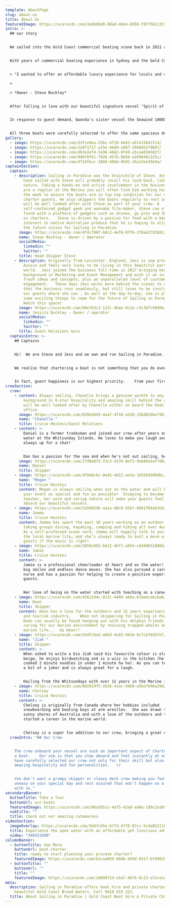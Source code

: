 ```yaml
---
template: AboutPage
slug: about-us
title: About Us
featuredImage: https://ucarecdn.com/2e668bd0-98ad-4de4-8d50-f8f7581c3377/
intro: >-
  ## our story


  We sailed into the Gold Coast commercial boating scene back in 2011 and thanks to our loyal guests and amazing crew we are thrilled to have grown to where we are now, offering 3 beautiful sailing catamarans for private charters and cruises departing from Marina Mirage.   


  With years of commercial boating experience in Sydney and the Gold Coast including skippering charter boats, water taxis, jet boats and commercial jet skis, Sailing in Paradise owner Steve Buckley brought a new style of sailing experience to the Coast.   


  > "I wanted to offer an affordable luxury experience for locals and visitors to get out on the water and experience the Gold Coast’s beautiful waterways and islands.  But most of all HAVE FUN doing it! "      

  >

  > *Owner - Steve Buckley*


  After falling in love with our beautiful signature vessel ‘Spirit of Gwonda’ (which remains one of the best catamarans on the water for social occasions) the dream became a reality and Sailing in Paradise was born.  


  In response to guest demand, Gwonda's sister vessel the Seawind 1000XL joined our fleet in 2018, followed by Oceans, our deluxe vessel, in 2021!


  All three boats were carefully selected to offer the same spacious deck area, stable sailing and beach landing capabilities.
gallery:
  - image: https://ucarecdn.com/d3fce9ea-25bc-4f10-b643-e67e330427c4/
  - image: https://ucarecdn.com/1a97171f-a25e-46d9-a987-2940d52f9607/
  - image: https://ucarecdn.com/d63e2ef4-5e96-4662-9f49-a5ca4d34582f/
  - image: https://ucarecdn.com/04bf8fb1-7026-457b-8b56-e2890481225c/
  - image: https://ucarecdn.com/4f14fbcc-388d-40dd-85d2-26a13ee39e9a/
captainSection:
  captain:
    - description: Sailing in Paradise was the brainchild of Steve. Any of you who
        have sailed with Steve will probably recall his laid-back, likeable
        nature. Taking a hands-on and active involvement in the business, if you
        are a regular at the Marina you will often find him working hard during
        the week to ensure the boats are in tip-top condition for our next
        charter guests. He also skippers the boats regularly so rest assured you
        will be well looked after with Steve as part of your crew. A
        self-confessed gadget geek and wannabe film-maker, Steve can often be
        found with a plethora of gadgets such as drones, go pros and 360 cameras
        on charters.   Steve is driven by a passion for food with a keen
        interest in native Australian produce that he is hoping to align with
        the future vision for Sailing in Paradise.
      image: https://ucarecdn.com/4f4c708f-0dc2-4ef8-8ff6-3f0a427d3692/
      name: Steve Buckley - Owner / Operator
      socialMedia:
        linkedin: ""
        twitter: ""
      title: Head Skipper Steve
    - description: Originally from Leicester, England, Jess is now proud to be an
        Aussie and feels very lucky to be living in this beautiful part of the
        world.  Jess joined the business full-time in 2017 bringing her
        background in Marketing and Event Management and with it an injection of
        fresh ideas and concepts, plus an unparalleled level of customer
        engagement.   These days Jess works more behind the scenes to ensure
        that the business runs seamlessly, but still loves to be involved with
        our guests where she can . As well as the day-to-day, she is planning
        some exciting things to come for the future of Sailing in Paradise.
        Watch this space!
      image: https://ucarecdn.com/60e7b3c2-123c-4b4a-9c2e-c3c3bfc99d94/
      name: Jessica Buckley - Owner / operator
      socialMedia:
        linkedin: ""
        twitter: ""
      title: Guest Relations Guru
  captainIntro: >-
    ## Captains


    Hi!  We are Steve and Jess and we own and run Sailing in Paradise.  


    We realise that chartering a boat is not something that you do every day. Our aim is to make the entire experience as easy as possible, so that when you finally step aboard you can really just relax and enjoy the charter.  


    In fact, guest happiness is our highest priority.    From your first enquiry, through to our optional catering/beverage packages and finally to our welcoming crew (who we are often told feel like part of the family after just a few short hours) we aim to exceed your expectations.   We encourage you to check out our social channels and Guest Reviews (Instagram, Facebook and Trip Advisor links at bottom of page) to really get a vibe for what we are about.
crewSection:
  crew:
    - content: Always smiling, Chanelle brings a genuine warmth to any charter, with a
        background in 6-star hospitality and amazing skill behind the camera you
        will be well looked after by Chanelle either on board the boat or in the
        office.
      image: https://ucarecdn.com/839ed449-4aaf-4f18-a320-15bd026be749/-/crop/748x586/0,32/-/preview/
      name: "Chanelle "
      title: Cruise Hostess/Guest Relations
    - content: >-
        Daniel is a former tradesman and joined our crew after years on the
        water at the Whitsunday Islands. He loves to make you laugh and he is
        always up for a chat! 


        Dan has a passion for the sea and when he's not out sailing, he can be found wakeboarding or jet skiing. You'll be sure to have a great day out with Daniel, "the captain of your hearts"!
      image: https://ucarecdn.com/27d8e87d-23c3-4176-8ef2-9eb88a5affd0/-/preview/-/enhance/50/
      name: Daniel
      title: Skipper
    - image: https://ucarecdn.com/df0ddcbc-0e45-4d12-ae3a-3d3503698dbc/-/crop/750x898/0,48/-/preview/-/enhance/21/
      name: "Megan "
      title: Cruise Hostess
      content: Megan is always smiling when out on the water and will be sure to make
        your event as special and fun as possible!  Studying to become a
        teacher, her warm and caring nature will make your guests feel at home
        aboard our beautiful vessels.
    - image: https://ucarecdn.com/5a5665d6-aa1a-48c0-b5b7-6861f68a63e9/
      name: Jemma
      title: Cruise Hostess
      content: Jemma has spent the past 10 years working as an outdoor adventure guide
        taking groups diving, kayaking, camping and hiking all over Australia.
        As a self-professed ocean nerd, Jemma will happily talk to you all about
        the local marine life… and she’s always ready to bust a move with our
        guests if the music is right!
    - image: https://ucarecdn.com/2050c092-b612-4bf1-a854-cd448b51088d/-/crop/427x355/0,129/-/preview/
      name: Jamie
      title: Cruise Hostess
      content: >-
        Jamie is a professional cheerleader at heart and on the water! Full of
        big smiles and endless dance moves. She has also pursued a career as a
        nurse and has a passion for helping to create a positive experience for
        guests. 


        Her love of being on the water started with teaching as a canoe and kayak instructor for summer camps in Canada & sailing the Whitsundays and Greece.
    - image: https://ucarecdn.com/45612d4c-023c-4409-ab6a-6cbeecabc6a6/-/crop/2052x1420/158,0/-/preview/
      name: Deon
      title: Skipper
      content: Deon has a love for the outdoors and 15 years experience in the marine
        and tourism industry.    When not skippering for Sailing in Paradise
        Deon can usually be found hanging out with his dolphin friends and
        caring for our marine environment by rescuing trapped whales and injured
        marine life...  Go Deon!!
    - image: https://ucarecdn.com/93dfcbe5-a05d-4c83-943d-8cfcb702bfef/-/crop/1151x1632/1032,0/-/preview/
      name: "Jiah "
      title: Skipper
      content: >-
        When asked to write a bio Jiah said his favourite colour is electric
        beige, he enjoys birdwatching and is a wizz in the kitchen (he once
        cooked 2 minute noodles in under 1 minute ha ha). As you can tell, he is
        a bit of a joker and is always great for a laugh. 


        Hailing from the Whitsundays with over 11 years in the Marine industry, Jiah has a passion for sea life, the ocean and showing our guests around his new backyard here on the GC Broadwater.
    - image: https://ucarecdn.com/002819f5-2b26-41ac-94b6-e5be7698a290/-/crop/1815x2295/0,729/-/preview/
      name: Chelsey
      title: Cruise Hostess
      content: >-
        Chelsey is originally from Canada where her hobbies included
        snowboarding and beating boys at arm wrestles.  She was drawn to the
        sunny shores of Australia and with a love of the outdoors and the ocean
        started a career in the marine world.


        Chelsey is a super fun addition to our crew, bringing a great energy to her charters and is always super happy to help guests get “the shot”!
  crewIntro: "## Our Crew


    The crew onboard your vessel are such an important aspect of chartering
    a boat.    Our aim is that you step aboard and feel instantly at ease so we
    have carefully selected our crew not only for their skill but also their
    amazing hospitality and fun personalities.   \r


    You don't want a grumpy skipper or sleazy deck crew making you feel
    uneasy on your special day and rest assured that won’t happen on a charter
    with us."
secondaryBanner:
  buttonTitle: Take a Tour
  buttonUrl: our-boats
  featuredImage: https://ucarecdn.com/06a3b51c-4af5-42ad-aa0a-1d9c2a169443/
  subtitle: ""
  title: check out our amazing catamarans
videoSection:
  imageOverlay: https://ucarecdn.com/5b87c65e-67fd-47f8-87cc-5cda851116da/
  title: Experience the open water with an affordable yet luxurious adventure
  video: "348353390"
columnBanner:
  - buttonTitle: See More
    buttonUrl: boat-charter
    title: ready to start planning your private charter?
    featuredImage: https://ucarecdn.com/b2caa059-80db-459d-8317-b769028c50e9/
  - buttonTitle: ""
    buttonUrl: ""
    title: ""
    featuredImage: https://ucarecdn.com/1009971d-e5a7-4b76-8c13-a7aca1eccd8c/
meta:
  description: Sailing in Paradise offers boat hire and private charters on the
    beautiful Gold Coast Broad Waters. Call 0418 915 222.
  title: About Sailing in Paradise | Gold Coast Boat Hire & Private Charters
---
```


